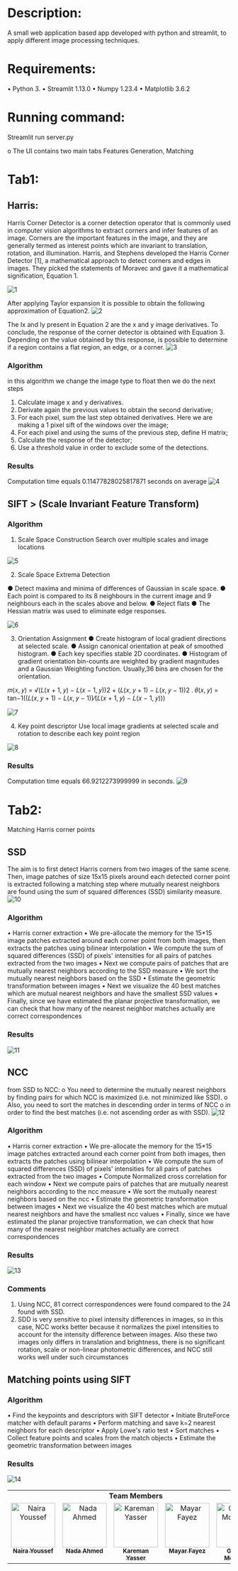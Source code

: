 # Description:
A small web application based app developed with python and streamlit, to apply different image processing techniques.
# Requirements:
•	Python 3.
•	Streamlit 1.13.0
•	Numpy 1.23.4
•	Matplotlib 3.6.2

# Running command:
Streamlit run server.py

o	The UI contains two main tabs Features Generation, Matching

# Tab1:

## Harris:
Harris Corner Detector is a corner detection operator that is commonly used in computer vision algorithms to extract corners and infer features of an image. Corners are the important features in the image, and they are generally termed as interest points which are invariant to translation, rotation, and illumination. Harris, and Stephens developed the Harris Corner Detector [1], a mathematical approach to detect corners and edges in images. They picked the statements of Moravec and gave it a mathematical signification, Equation 1.

![1](https://github.com/GhofranMohamed/CV_task3/blob/main/images/1.jpg)


After applying Taylor expansion it is possible to obtain the following approximation of Equation2.
![2](https://github.com/GhofranMohamed/CV_task3/blob/main/images/2.jpg)

The Ix and Iy present in Equation 2 are the x and y image derivatives. To conclude, the response of the corner detector is obtained with Equation 3. Depending on the value obtained by this response, is possible to determine if a region contains a flat region, an edge, or a corner.
![3](https://github.com/GhofranMohamed/CV_task3/blob/main/images/3.jpg)

### Algorithm
in this algorithm we change the image type to float then we do the next steps
1.	Calculate image x and y derivatives.
2.	Derivate again the previous values to obtain the second derivative;
3.	For each pixel, sum the last step obtained derivatives. Here we are making a 1 pixel sift of the windows over the image;
4.	For each pixel and using the sums of the previous step, define H matrix;
5.	Calculate the response of the detector;
6.	Use a threshold value in order to exclude some of the detections.
   
### Results 
Computation time equals 0.11477828025817871 seconds on average
![4](https://github.com/GhofranMohamed/CV_task3/blob/main/images/4.png)

## SIFT > (Scale Invariant Feature Transform)
### Algorithm
   
1.	Scale Space Construction
Search over multiple scales and image locations

![5](https://github.com/GhofranMohamed/CV_task3/blob/main/images/5.jpg)


2.	Scale Space Extrema Detection
   
●	Detect maxima and minima of differences of Gaussian in scale space.
●	Each point is compared to its 8 neighbours in the current image and 9 neighbours each in the
scales above and below.
●	Reject flats
●	The Hessian matrix was used to eliminate edge responses.

![6](https://github.com/GhofranMohamed/CV_task3/blob/main/images/6.jpg)


3.	Orientation Assignment
●	Create histogram of local gradient directions at selected scale.
●	Assign canonical orientation at peak of smoothed histogram.
●	Each key specifies stable 2D coordinates.
●	Histogram of gradient orientation bin-counts are weighted by gradient magnitudes and a Gaussian Weighting function. Usually,36 bins are chosen for the orientation.

𝑚(𝑥, 𝑦) = √(𝐿(𝑥 + 1, 𝑦) − 𝐿(𝑥 − 1, 𝑦))2 + (𝐿(𝑥, 𝑦 + 1) − 𝐿(𝑥, 𝑦 − 1))2 .
𝜃(𝑥, 𝑦) = tan−1((𝐿(𝑥, 𝑦 + 1) − 𝐿(𝑥, 𝑦 − 1))⁄(𝐿(𝑥 + 1, 𝑦) − 𝐿(𝑥 − 1, 𝑦)))


![7](https://github.com/GhofranMohamed/CV_task3/blob/main/images/7.jpg)

4.	Key point descriptor
Use local image gradients at selected scale and rotation to describe each key point region

![8](https://github.com/GhofranMohamed/CV_task3/blob/main/images/8.png)


### Results 
Computation time equals 66.9212273999999 in seconds.
![9](https://github.com/GhofranMohamed/CV_task3/blob/main/images/9.png)


# Tab2:
Matching Harris corner points
## SSD
The aim is to first detect Harris corners from two images of the same scene. Then, image patches of size 15x15 pixels around each detected corner point is extracted following a matching step where mutually nearest neighbors are found using the sum of squared differences (SSD) similarity measure.
![10](https://github.com/GhofranMohamed/CV_task3/blob/main/images/10.jpg)

### Algorithm 
•	Harris corner extraction
•	We pre-allocate the memory for the 15*15 image patches extracted around each corner point from both images, then extracts the patches using bilinear interpolation
•	We compute the sum of squared differences (SSD) of pixels' intensities for all pairs of patches extracted from the two images
•	Next we compute pairs of patches that are mutually nearest neighbors according to the SSD measure
•	We sort the mutually nearest neighbors based on the SSD
•	Estimate the geometric transformation between images
•	Next we visualize the 40 best matches which are mutual nearest neighbors and have the smallest SSD values
•	Finally, since we have estimated the planar projective transformation, we can check that how many of the nearest neighbor matches actually are correct correspondences

### Results 
![11](https://github.com/GhofranMohamed/CV_task3/blob/main/images/11.jpg)

## NCC 
from SSD to NCC:
o	You need to determine the mutually nearest neighbors by finding pairs for which NCC is maximized (i.e. not minimized like SSD).
o	Also, you need to sort the matches in descending order in terms of NCC
o	in order to find the best matches (i.e. not ascending order as with SSD).
![12](https://github.com/GhofranMohamed/CV_task3/blob/main/images/12.jpg)

### Algorithm
•	Harris corner extraction
•	We pre-allocate the memory for the 15*15 image patches extracted around each corner point from both images, then extracts the patches using bilinear interpolation
•	We compute the sum of squared differences (SSD) of pixels' intensities for all pairs of patches extracted from the two images
•	Compute Normalized cross correlation for each window
•	Next we compute pairs of patches that are mutually nearest neighbors according to the ncc measure
•	We sort the mutually nearest neighbors based on the ncc
•	Estimate the geometric transformation between images
•	Next we visualize the 40 best matches which are mutual nearest neighbors and have the smallest ncc values
•	Finally, since we have estimated the planar projective transformation, we can check that how many of the nearest neighbor matches actually are correct correspondences

### Results 
![13](https://github.com/GhofranMohamed/CV_task3/blob/main/images/13.jpg)

### Comments 
1)	Using NCC, 81 correct correspondences were found compared to the 24 found with SSD.
2)	SDD is very sensitive to pixel intensity differences in images, so in this case, NCC works better because it normalizes the pixel intensities to account for the intensity difference between images. Also these two images only differs in translation and brightness, there is no significant rotation, scale or non-linear photometric differences, and NCC still works well under such circumstances

## Matching points using SIFT 
### Algorithm
•	Find the keypoints and descriptors with SIFT detector
•	Initiate BruteForce matcher with default params
•	Perform matching and save k=2 nearest neighbors for each descriptor
•	Apply Lowe's ratio test
•	Sort matches
•	Collect feature points and scales from the match objects
•	Estimate the geometric transformation between images

### Results 
![14](https://github.com/GhofranMohamed/CV_task3/blob/main/images/14.jpg)

<table>
    <tbody>
    <tr>
        <td colspan="6" style="text-align: center;"><b> Team Members </b></td>
    </tr>
    <tr>
        <td align="center" valign="top" width="20%">
            <a href="https://github.com/Naira06">
                <img alt="Naira Youssef" src="https://avatars.githubusercontent.com/Naira06" width="100px;">
                <br/>
                <sub><b>Naira Youssef</b></sub>
            </a>
            <br/>
        </td>
        <td align="center" valign="top" width="20%">
            <a href="https://github.com/Nada-21">
                <img alt="Nada Ahmed" src="https://avatars.githubusercontent.com/Nada-21" width="100px;">
                <br/>
                <sub><b>Nada Ahmed</b></sub>
            </a>
            <br/>
        </td>
        <td align="center" valign="top" width="20%">
            <a href="https://github.com/Karemanyasser">
                <img alt="Kareman Yasser" src="https://avatars.githubusercontent.com/Karemanyasser" width="100px;">
                <br/>
                <sub><b>Kareman Yasser</b></sub>
            </a>
            <br/>
        </td>
        <td align="center" valign="top" width="20%">
            <a href="https://github.com/MayarFayez">
                <img alt="Mayar Fayez" src="https://avatars.githubusercontent.com/MayarFayez" width="100px;">
                <br/>
                <sub><b>Mayar Fayez</b></sub>
            </a>
            <br/>
        </td>
        <td align="center" valign="top" width="20%">
            <a href="https://github.com/GhofranMohamed">
                <img alt="Ghofran Mohamed" src="https://avatars.githubusercontent.com/GhofranMohamed" width="100px;">
                <br/>
                <sub><b>Ghofran Mohamed</b></sub>
            </a>
            <br/>
        </td>
    </tr>
    </table>

